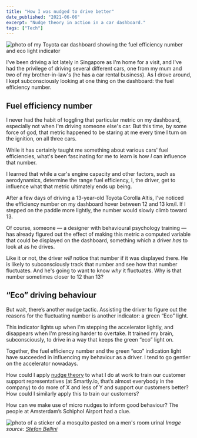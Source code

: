 ```yaml
---
title: "How I was nudged to drive better"
date_published: "2021-06-06"
excerpt: "Nudge theory in action in a car dashboard."
tags: ["Tech"]
---
```


![photo of my Toyota car dashboard showing the fuel efficiency number and eco light indicator](/images/toyota-car-dashboard-nickang.jpg)

I've been driving a lot lately in Singapore as I'm home for a visit, and I've had the privilege of driving several different cars, one from my mum and two of my brother-in-law's (he has a car rental business). As I drove around, I kept subconsciously looking at one thing on the dashboard: the fuel efficiency number.

## Fuel efficiency number 
I never had the habit of toggling that particular metric on my dashboard, especially not when I'm driving someone else's car. But this time, by some force of god, that metric happened to be staring at me every time I turn on the ignition, on all three cars.

While it has certainly taught me something about various cars' fuel efficiencies, what's been fascinating for me to learn is how *I* can influence that number.

I learned that while a car's engine capacity and other factors, such as aerodynamics, determine the range fuel efficiency, I, the driver, get to influence what that metric ultimately ends up being.

After a few days of driving a 13-year-old Toyota Corolla Altis, I've noticed the efficiency number on my dashboard hover between 12 and 13 km/l. If I stepped on the paddle more lightly, the number would slowly climb toward 13. 

Of course, someone — a designer with behavioural psychology training — has already figured out the effect of making this metric a computed variable that could be displayed on the dashboard, something which a driver *has* to look at as he drives. 

Like it or not, the driver *will* notice that number if it was displayed there. He is likely to subconsciously track that number and see how that number fluctuates. And he's going to want to know *why* it fluctuates. Why is that number sometimes closer to 12 than 13? 

## “Eco” driving behaviour
But wait, there’s another nudge tactic. Assisting the driver to figure out the reasons for the fluctuating number is another indicator: a green “Eco” light. 

This indicator lights up when I'm stepping the accelerator lightly, and disappears when I'm pressing harder to overtake. It trained my brain, subconsciously, to drive in a way that keeps the green “eco” light on.

Together, the fuel efficiency number and the green “eco” indication light have succeeded in influencing my behaviour as a driver. I tend to go gentler on the accelerator nowadays.

How could I apply [nudge theory](https://en.wikipedia.org/wiki/Nudge_theory) to what I do at work to train our customer support representatives (at Smartly.io, that’s almost everybody in the company) to do more of X and less of Y and support our customers better? How could I similarly apply this to train our customers?

How can we make use of micro nudges to inform good behaviour? The people at Amsterdam’s Schiphol Airport had a clue.

![photo of a sticker of a mosquito pasted on a men's room urinal](/images/schiphol-airport-wikimedia.png)
*Image source: [Stefan Bellini](https://commons.wikimedia.org/wiki/User:Stefan_Bellini)*